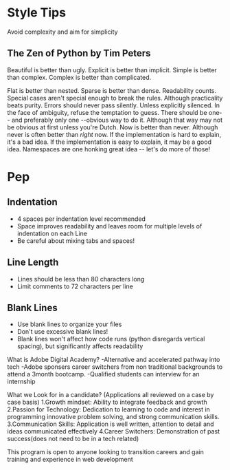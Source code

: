 # Style Tips
Avoid complexity and aim for simplicity

## **The Zen of Python** by Tim Peters

Beautiful is better than ugly.
Explicit is better than implicit.
Simple is better than complex.
Complex is better than complicated.

Flat is better than nested.
Sparse is better than dense.
Readability counts.
Special cases aren't special enough to break the rules.
Although practicality beats purity.
Errors should never pass silently.
Unless explicitly silenced.
In the face of ambiguity, refuse the temptation to guess.
There should be one-- and preferably only one --obvious way to do it.
Although that way may not be obvious at first unless you're Dutch.
Now is better than never.
Although never is often better than *right* now.
If the implementation is hard to explain, it's a bad idea.
If the implementation is easy to explain, it may be a good idea.
Namespaces are one honking great idea -- let's do more of those!

# Pep
## Indentation
- 4 spaces per indentation level recommended
- Space improves readability and leaves room for multiple levels of indentation on each Line
- Be careful about mixing tabs and spaces!
## Line Length
- Lines should be less than 80 characters long
- Limit comments to 72 characters per line
## Blank Lines
- Use blank lines to organize your files
- Don't use excessive blank lines!
- Blank lines won't affect how code runs (python disregards vertical spacing), but significantly affects readability



What is Adobe Digital Academy?
-Alternative and accelerated pathway into tech
-Adobe sponsers career switchers from non traditional backgrounds to attend a 3month bootcamp.
-Qualified students can interview for an internship

What we Look for in a candidate?
(Applications all reviewed on a case by case basis)
1.Growth mindset: Ability to integrate feedback and growth
2.Passion for Technology: Dedication to learning to code and interest in programming
innovative problem solving, and strong communication skills.
3.Communication Skills: Application is well written, attention to detail and ideas communicated effectively
4.Career Switchers: Demonstration of past success(does not need to be in a tech related)

This program is open to anyone looking to transition careers and gain training and experience in web development
